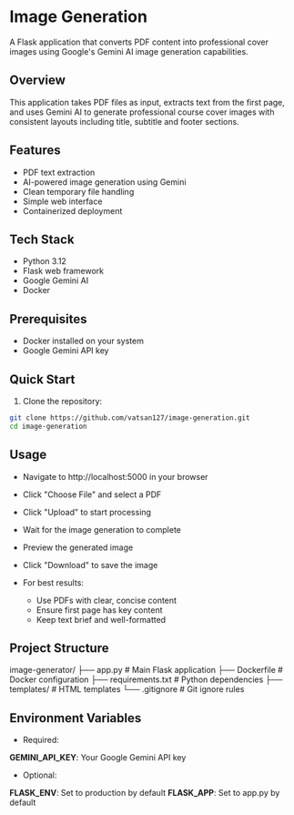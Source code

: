 # Image Generation

A Flask application that converts PDF content into professional cover images using Google's Gemini AI image generation
capabilities.

## Overview

This application takes PDF files as input, extracts text from the first page, and uses Gemini AI to generate
professional course cover images with consistent layouts including title, subtitle and footer sections.

## Features

- PDF text extraction
- AI-powered image generation using Gemini
- Clean temporary file handling
- Simple web interface
- Containerized deployment

## Tech Stack

- Python 3.12
- Flask web framework
- Google Gemini AI
- Docker

## Prerequisites

- Docker installed on your system
- Google Gemini API key

## Quick Start

1. Clone the repository:

```bash
git clone https://github.com/vatsan127/image-generation.git
cd image-generation
```

## Usage

- Navigate to http://localhost:5000 in your browser
- Click "Choose File" and select a PDF
- Click "Upload" to start processing
- Wait for the image generation to complete
- Preview the generated image
- Click "Download" to save the image

- For best results:
    - Use PDFs with clear, concise content
    - Ensure first page has key content
    - Keep text brief and well-formatted

## Project Structure

image-generator/
├── app.py # Main Flask application
├── Dockerfile # Docker configuration
├── requirements.txt # Python dependencies
├── templates/ # HTML templates
└── .gitignore # Git ignore rules

## Environment Variables

- Required:

**GEMINI_API_KEY**: Your Google Gemini API key

- Optional:

**FLASK_ENV**: Set to production by default
**FLASK_APP**: Set to app.py by default
